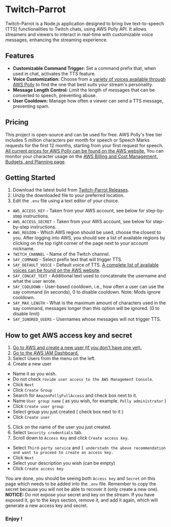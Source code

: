 # Twitch-Parrot

Twitch-Parrot is a Node.js application designed to bring live text-to-speech (TTS) functionalities to Twitch chats, using AWS Polly API. It allows streamers and viewers to interact in real-time with customizable voice messages, enhancing the streaming experience.

## Features

- **Customizable Command Trigger:** Set a command prefix that, when used in chat, activates the TTS feature.
- **Voice Customization:** Choose from a [variety of voices available through AWS Polly](https://docs.aws.amazon.com/polly/latest/dg/voicelist.html) to find the one that best suits your stream's personality.
- **Message Length Control:** Limit the length of messages that can be converted to speech, preventing abuse.
- **User Cooldown:** Manage how often a viewer can send a TTS message, preventing spam.

## Pricing
This project is open-source and can be used for free. AWS Polly's free tier includes 5 million characters per month for speech or Speech Marks requests for the first 12 months, starting from your first request for speech.
[All current prices for AWS Polly can be found on the AWS website.](https://aws.amazon.com/polly/pricing/)
You can monitor your character usage on the [AWS Billing and Cost Management, Budgets, and Planning page](https://console.aws.amazon.com/billing/home#/freetier).

## Getting Started

1. Download the latest build from [Twitch-Parrot Releases](https://github.com/ZBAGI/twitch-parrot/releases).
2. Unzip the downloaded file to your preferred location.
3. Edit the `.env` file using a text editor of your choice.
- `AWS_ACCESS_KEY` - Taken from your AWS account, see below for step-by-step instructions.
- `AWS_ACCESS_SECRET` - Taken from your AWS account, see below for step-by-step instructions.
- `AWS_REGION` - Which AWS region should be used, choose the closest to you. After logging into AWS, you should see a list of available regions by clicking on the top right corner of the page next to your account nickname.
- `TWITCH_CHANNEL` - Name of the Twitch channel.
- `SAY_COMMAND` - Select prefix text that will trigger TTS.
- `SAY_DEFAULT_VOICE` - Default voice of TTS. [A complete list of available voices can be found on the AWS website](https://docs.aws.amazon.com/polly/latest/dg/voicelist.html).
- `SAY_CONCAT_TEXT` - Additional text used to concatenate the username and what the user wrote.
- `SAY_COOLDOWN` - User-based cooldown, i.e., how often a user can use the say command (in seconds), 0 to disable cooldown. Note: Mods ignore cooldown.
- `SAY_MAX_LENGTH` - What is the maximum amount of characters used in the say command, messages longer than this option will be ignored. (0 to disable limit)
- `SAY_IGNORED_USERS` - Usernames whose messages will not trigger TTS.

## How to get AWS access key and secret

1. [Go to AWS and create a new user (if you don't have one yet).](https://aws.amazon.com/free)
2. [Go to the AWS IAM Dashboard.](https://console.aws.amazon.com/iam/home)
3. Select Users from the menu on the left.
4. Create a new user
  - Name it as you wish.
  - Do not check `rovide user access to the AWS Management Console`.
  - Click `Next`
  - Click `Create Group`
  - Search for `AmazonPollyFullAccess` and check box next to it.
  - Name `User group name` ( as you wish, for example. `Polly administrator` )
  - Click `Create user group`
  - Select group you just created ( check box next to it )
  - Click `Create user`
5. Click on the name of the user you just created.
6. Select `Security credentials` tab.
7. Scroll down to `Access Key` and click `Create access key`.
  - Select `Third-party service` and `I understadn the above recommendation and want to proceed to create an access key.`
  - Click `Next`
  - Select your description you wish (can be empty)
  - Click `Create access key`

You are done, you should be seeing both `Access key` and `Secret` on this page which needs to be added into the `.env` file. Remember to copy the secret because you will not be able to recover it (only create a new one).
**NOTICE:** Do not expose your secret and key on the stream. If you have exposed it, go to the keys section, remove it, and add it again, which will generate a new access key and secret.

### Enjoy !
